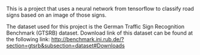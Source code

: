 This is a project that uses a neural network from tensorflow to classify road signs based on an image of those signs. 

The dataset used for this project is the German Traffic Sign Recognition Benchmark (GTSRB) dataset.
Download link of this dataset can be found at the following link: http://benchmark.ini.rub.de/?section=gtsrb&subsection=dataset#Downloads
